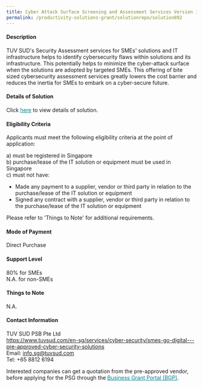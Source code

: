 ```yaml
---
title: Cyber Attack Surface Screening and Assessment Services Version 1 - Penetration Testing Web App Grey-Box (Limited Scope)
permalink: /productivity-solutions-grant/solutionrepo/solution892
---
```


#### Description

TUV SUD's Security Assessment services for SMEs' solutions and IT infrastructure helps to identify cybersecurity flaws within solutions and its infrastructure. This potentially helps to minimize the cyber-attack surface when the solutions are adopted by targeted SMEs. This offering of bite sized cybersecurity assessment services greatly lowers the cost barrier and reduces the inertia for SMEs to embark on a cyber-secure future.

#### Details of Solution

Click <a href='https://govassist.gobusiness.gov.sg/images/psg/TUV_SUD_Cyber_Attk_Annex_3_Part_1.pdf' style='color:#037e8a'>here</a> to view details of solution.

#### Eligibility Criteria

Applicants must meet the following eligibility criteria at the point of application:

a) must be registered in Singapore <br>
b) purchase/lease of the IT solution or equipment must be used in Singapore <br>
c) must not have:
- Made any payment to a supplier, vendor or third party in relation to the purchase/lease of the IT solution or equipment
- Signed any contract with a supplier, vendor or third party in relation to the purchase/lease of the IT solution or equipment

Please refer to 'Things to Note' for additional requirements.

#### Mode of Payment
Direct Purchase

#### Support Level
80% for SMEs <br>
N.A. for non-SMEs

#### Things to Note
N.A.

#### Contact Information
TUV SUD PSB Pte Ltd<br>https://www.tuvsud.com/en-sg/services/cyber-security/smes-go-digital---pre-approved-cyber-security-solutions<br>Email: info.sg@tuvsud.com<br>Tel: +65 8812 6194

Interested companies can get a quotation from the pre-approved vendor, before applying for the PSG through the <a target='_blank' style='color:#037e8a' href='https://www.businessgrants.gov.sg/'>Business Grant Portal (BGP)</a>.
